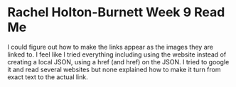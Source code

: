 <h1> Rachel Holton-Burnett Week 9 Read Me </h1>
<p> I could figure out how to make the links appear as the images they are linked to. I feel like I tried everything including using the website instead of creating a local JSON, using a href (and href) on the JSON. I tried to google it and read several websites but none explained how to make it turn from exact text to the actual link. </p>
